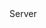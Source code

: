 <function name="GetLocalPort" parent="HttpRequest" type="classfunc">
	<description>
		<added version="0.7"></added>
	</description>
	<realm>Server</realm>
	<rets>
		<ret name="port" type="number"></ret>
	</rets>
</function>